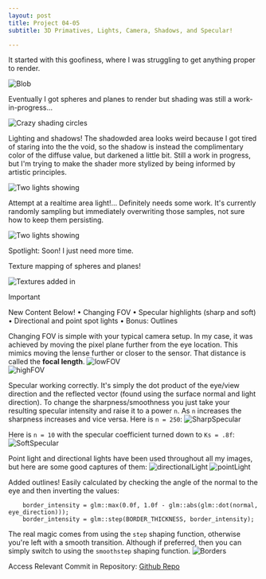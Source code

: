 ```yaml
---
layout: post
title: Project 04-05
subtitle: 3D Primatives, Lights, Camera, Shadows, and Specular!

---
```


It started with this goofiness, where I was struggling to get anything proper to render.  

![Blob](/assets/img/ImageSynthesis/blob.gif)  

Eventually I got spheres and planes to render but shading was still a work-in-progress...  

![Crazy shading circles](/assets/img/ImageSynthesis/wackycirlces.gif)  

Lighting and shadows! The shadowded area looks weird because I got tired of staring into the the void, so the shadow is instead the complimentary color of the diffuse value, but darkened a little bit. Still a work in progress, but I'm trying to make the shader more stylized by being informed by artistic principles.  

![Two lights showing](/assets/img/ImageSynthesis/Twolights.gif)  

Attempt at a realtime area light!... Definitely needs some work. It's currently randomly sampling but immediately overwriting those samples, not sure how to keep them persisting. 

![Two lights showing](/assets/img/ImageSynthesis/AreaLightAttempt.gif)  

Spotlight: Soon! I just need more time. 

Texture mapping of spheres and planes!  

![Textures added in](/assets/img/ImageSynthesis/Textures.gif)  

> [!IMPORTANT]
> New Content Below!
> 	• Changing FOV
	• Specular highlights (sharp and soft)
    • Directional and point spot lights
	• Bonus: Outlines

Changing FOV is simple with your typical camera setup. In my case, it was achieved by moving the pixel plane further from the eye location. This mimics moving the lense further or closer to the sensor. That distance is called the **focal length**.
![lowFOV](/assets/img/ImageSynthesis/lowFOV.png)  
![highFOV](/assets/img/ImageSynthesis/highFOV.png)  

Specular working correctly. It's simply the dot product of the eye/view direction and the reflected vector (found using the surface normal and light direction). To change the sharpness/smoothness you just take your resulting specular intensity and raise it to a power `n`. As `n` increases the sharpness increases and vice versa. 
Here is `n = 250`:
![SharpSpecular](/assets/img/ImageSynthesis/SharpSpecular.png)  

Here is `n = 10` with the specular coefficient turned down to `Ks = .8f`:
![SoftSpecular](/assets/img/ImageSynthesis/SoftSpecular.png)  

Point light and directional lights have been used throughout all my images, but here are some good captures of them:
![directionalLight](/assets/img/ImageSynthesis/directionalLight.png) 
![pointLight](/assets/img/ImageSynthesis/pointLight.png) 

Added outlines! Easily calculated by checking the angle of the normal to the eye and then inverting the values:
```
    border_intensity = glm::max(0.0f, 1.0f - glm::abs(glm::dot(normal, eye_direction)));
    border_intensity = glm::step(BORDER_THICKNESS, border_intensity);
```
The real magic comes from using the `step` shaping function, otherwise you're left with a smooth transition. Although if preferred, then you can simply switch to using the `smoothstep` shaping function.
![Borders](/assets/img/ImageSynthesis/Border.png)  

Access Relevant Commit in Repository:
[Github Repo](https://github.com/Kornosky/VIZA654/tree/275f2ba)